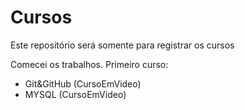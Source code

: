 # Cursos
 Este repositório será somente para registrar os cursos
 
 Comecei os trabalhos. Primeiro curso:

 * Git&GitHub (CursoEmVideo)
 * MYSQL (CursoEmVideo)
